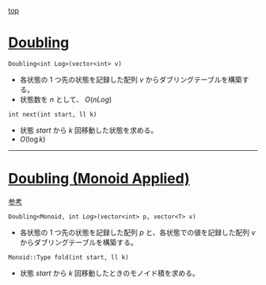 [top](../README.md)

# [Doubling](./dbl.hpp)

`Doubling<int Log>(vector<int> v)`
- 各状態の 1 つ先の状態を記録した配列 $v$ からダブリングテーブルを構築する。
- 状態数を $n$ として、 $O(n Log)$

`int next(int start, ll k)`
- 状態 $start$ から $k$ 回移動した状態を求める。
- $O(\log{k})$

---

# [Doubling (Monoid Applied)](./dbl2.hpp)

[参考](https://atcoder.jp/contests/ABC175/editorial/4722)

`Doubling<Monoid, int Log>(vector<int> p, vector<T> v)`
- 各状態の 1 つ先の状態を記録した配列 $p$ と、各状態での値を記録した配列 $v$ からダブリングテーブルを構築する。

`Monoid::Type fold(int start, ll k)`
- 状態 $start$ から $k$ 回移動したときのモノイド積を求める。